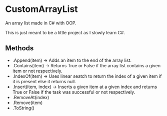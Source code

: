 # CustomArrayList
An array list made in C# with OOP. 

This is just meant to be a little project as I slowly learn C#. 

Methods
--------
- .Append(item) -> Adds an item to the end of the array list. 
- .Contains(item) -> Returns True or False if the array list contains a given item or not respectively. 
- .IndexOf(item) -> Uses linear seatch to return the index of a given item if it is present else it returns null.
- .Insert(item, index) -> Inserts a given item at a given index and returns True or False if the task was successful or not respectively. 
- .RemoveAt(index)
- .Remove(item)
- .ToString() 

